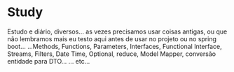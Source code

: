 # Study

Estudo e diário, diversos...  as vezes precisamos usar coisas antigas, ou que não lembramos mais eu testo aqui antes de usar no projeto ou no spring boot... ...Methods, Functions, Parameters, Interfaces, Functional Interface, Streams, Filters, Date Time, Optional, reduce, Model Mapper, conversão entidade para DTO...  ... etc...
